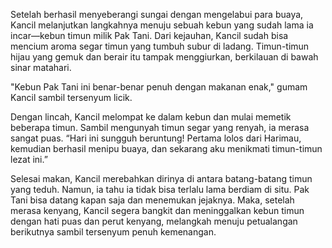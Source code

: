 Setelah berhasil menyeberangi sungai dengan mengelabui para buaya, Kancil melanjutkan langkahnya menuju sebuah kebun yang sudah lama ia incar—kebun timun milik Pak Tani. Dari kejauhan, Kancil sudah bisa mencium aroma segar timun yang tumbuh subur di ladang. Timun-timun hijau yang gemuk dan berair itu tampak menggiurkan, berkilauan di bawah sinar matahari.

"Kebun Pak Tani ini benar-benar penuh dengan makanan enak," gumam Kancil sambil tersenyum licik.

Dengan lincah, Kancil melompat ke dalam kebun dan mulai memetik beberapa timun. Sambil mengunyah timun segar yang renyah, ia merasa sangat puas. “Hari ini sungguh beruntung! Pertama lolos dari Harimau, kemudian berhasil menipu buaya, dan sekarang aku menikmati timun-timun lezat ini.”

Selesai makan, Kancil merebahkan dirinya di antara batang-batang timun yang teduh. Namun, ia tahu ia tidak bisa terlalu lama berdiam di situ. Pak Tani bisa datang kapan saja dan menemukan jejaknya. Maka, setelah merasa kenyang, Kancil segera bangkit dan meninggalkan kebun timun dengan hati puas dan perut kenyang, melangkah menuju petualangan berikutnya sambil tersenyum penuh kemenangan.